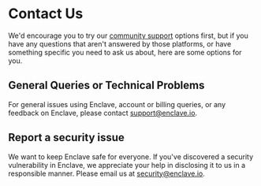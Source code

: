 
# Contact Us

We'd encourage you to try our [community support](community-support.md) options first, but if you have any questions that aren't answered
by those platforms, or have something specific you need to ask us about, here are some options for you.

## General Queries or Technical Problems

For general issues using Enclave, account or billing queries, or any feedback on Enclave, please contact [support@enclave.io](mailto:support@enclave.io).

## Report a security issue

We want to keep Enclave safe for everyone. If you've discovered a security vulnerability in Enclave, we appreciate your help in disclosing it to us in a responsible manner. Please email us at [security@enclave.io](mailto:security@enclave.io).

<!--- 
#### Responsible Disclosure of Security Vulnerabilities

##### Safe Harbor Terms

See https://docs.github.com/en/github/site-policy/github-bug-bounty-program-legal-safe-harbor
--->